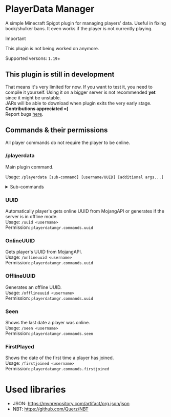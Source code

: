 # PlayerData Manager
A simple Minecraft Spigot plugin for managing players' data. Useful in fixing book/shulker bans.
It even works if the player is not currently playing.

>[!IMPORTANT]
> This plugin is not being worked on anymore.

Supported versons: `1.19`+

## This plugin is still in development
That means it's very limited for now. If you want to test it, you need to compile it yourself.
Using it on a bigger server is not recommended **yet** since it might be unstable.  
JARs will be able to download when plugin exits the very early stage.  
**Contributions appreciated =)**  
Report bugs [here](https://github.com/Wolfyxon/PlayerDataManager/issues).

## Commands & their permissions
All player commands do not require the player to be online.
### /playerdata
Main plugin command.

Usage: `/playerdata [sub-command] [username/UUID] [additional args...] `
<details>
  <summary>Sub-commands</summary>
##### Help
Lists plugin commands and sub-commands of **/playerdata**.

Usage: `/playerdata help`  
Permission: `playerdatamgr.commands.main.help`

##### Get
Gets player's data as JSON.

Usage: `/playerdata get <username or UUID>`  
Permission: `playerdatamgr.commands.main.get`

##### File
Gets player's data **.dat** file inside **playerdata** folder.

Usage: `/playerdata file <username/UUID>`  
Permission: `playerdatamgr.commands.main.file`

##### GetPos
Gets player's last saved position and dimension. 

Usage: `/playerdata getpos <username/UUID>`  
Permission: `playerdatamgr.commands.main.getpos`

##### GetSpawn
Gets player's last saved spawn position and dimension.

Usage: `/playerdata getspawn <username/UUID>`  
Permission: `playerdatamgr.commands.main.getspawn`

##### Reset
Completely resets player's data. Proceed with caution.

Usage: `/playerdata reset <username/UUID>`  
Permission: `playerdatamgr.commands.main.reset`

##### ClearInventory
Clears player's inventory

Usage: `/playerdata clearinventory <username/UUID>`  
Permission: `playerdatamgr.commands.main.clearinventory`

##### ClearEnder
Clears player's enderchest.

Usage: `/playerdata clearender <username/UUID>`  
Permission: `playerdatamgr.commands.main.clearender`

##### Copy
Copies all first player's data to the 2nd player.

Usage: `/playerdata copy <A username/UUID> <B username/UUID>`  
Permission: `playerdatamgr.commands.main.copy`

##### Transfer
Moves all first player's data to the 2nd player.

Usage: `/playerdata transfer <A username/UUID> <B username/UUID>`  
Permission: `playerdatamgr.commands.main.transfer`

</details>

### UUID
Automatically player's gets online UUID from MojangAPI or generates if the server is in offline mode.  
Usage: `/uuid <username>`  
Permission: `playerdatamgr.commands.uuid`

### OnlineUUID
Gets player's UUID from MojangAPI.  
Usage: `/onlineuuid <username>`  
Permission: `playerdatamgr.commands.uuid`

### OfflineUUID
Generates an offline UUID.  
Usage: `/offlineuuid <username>`  
Permission: `playerdatamgr.commands.uuid`

### Seen
Shows the last date a player was online.  
Usage: `/seen <username>`  
Permission: `playerdatamgr.commands.seen`

### FirstPlayed
Shows the date of the first time a player has joined.   
Usage: `/firstjoined <username>`  
Permission: `playerdatamgr.commands.firstjoined`

# Used libraries
- JSON: https://mvnrepository.com/artifact/org.json/json
- NBT: https://github.com/Querz/NBT
